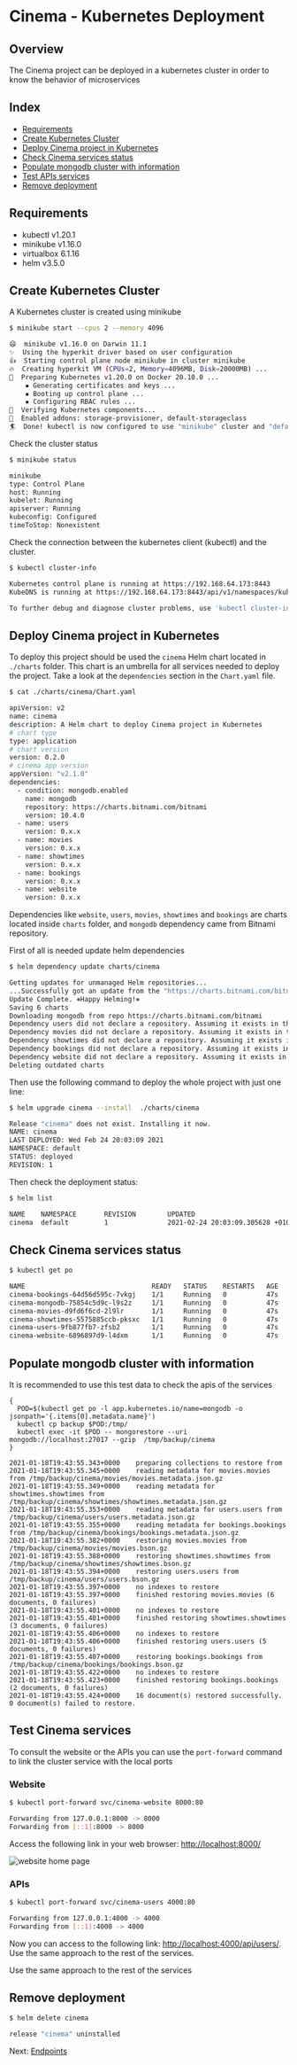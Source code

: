 # Cinema - Kubernetes Deployment

## Overview

The Cinema project can be deployed in a kubernetes cluster in order to know the behavior of microservices

## Index

* [Requirements](#requirements)
* [Create Kubernetes Cluster](#create-kubernetes-cluster)
* [Deploy Cinema project in Kubernetes](#deploy-cinema-project-in-kubernetes)
* [Check Cinema services status](#check-cinema-services-status)
* [Populate mongodb cluster with information](#populate-mongodb-cluster-with-information)
* [Test APIs services](#test-apis-services)
* [Remove deployment](#remove-deployment)

## Requirements

* kubectl v1.20.1
* minikube v1.16.0
* virtualbox 6.1.16
* helm v3.5.0

## Create Kubernetes Cluster

A Kubernetes cluster is created using minikube

```bash
$ minikube start --cpus 2 --memory 4096

😄  minikube v1.16.0 on Darwin 11.1
✨  Using the hyperkit driver based on user configuration
👍  Starting control plane node minikube in cluster minikube
🔥  Creating hyperkit VM (CPUs=2, Memory=4096MB, Disk=20000MB) ...
🐳  Preparing Kubernetes v1.20.0 on Docker 20.10.0 ...
    ▪ Generating certificates and keys ...
    ▪ Booting up control plane ...
    ▪ Configuring RBAC rules ...
🔎  Verifying Kubernetes components...
🌟  Enabled addons: storage-provisioner, default-storageclass
🏄  Done! kubectl is now configured to use "minikube" cluster and "default" namespace by default
```

Check the cluster status

```bash
$ minikube status

minikube
type: Control Plane
host: Running
kubelet: Running
apiserver: Running
kubeconfig: Configured
timeToStop: Nonexistent
```

Check the connection between the kubernetes client (kubectl) and the cluster.

```bash
$ kubectl cluster-info

Kubernetes control plane is running at https://192.168.64.173:8443
KubeDNS is running at https://192.168.64.173:8443/api/v1/namespaces/kube-system/services/kube-dns:dns/proxy

To further debug and diagnose cluster problems, use 'kubectl cluster-info dump'.
```

## Deploy Cinema project in Kubernetes

To deploy this project should be used the `cinema` Helm chart located in `./charts` folder. This chart is an umbrella for all services needed to deploy the project. Take a look at the `dependencies` section in the `Chart.yaml` file.

```bash
$ cat ./charts/cinema/Chart.yaml

apiVersion: v2
name: cinema
description: A Helm chart to deploy Cinema project in Kubernetes
# chart type
type: application
# chart version
version: 0.2.0
# cinema app version
appVersion: "v2.1.0"
dependencies:
  - condition: mongodb.enabled
    name: mongodb
    repository: https://charts.bitnami.com/bitnami
    version: 10.4.0
  - name: users
    version: 0.x.x
  - name: movies
    version: 0.x.x
  - name: showtimes
    version: 0.x.x
  - name: bookings
    version: 0.x.x
  - name: website
    version: 0.x.x
```

Dependencies like `website`, `users`, `movies`, `showtimes` and `bookings` are charts located inside `charts` folder, and `mongodb` dependency came from Bitnami repository.

First of all is needed update helm dependencies

```bash
$ helm dependency update charts/cinema

Getting updates for unmanaged Helm repositories...
...Successfully got an update from the "https://charts.bitnami.com/bitnami" chart repository
Update Complete. ⎈Happy Helming!⎈
Saving 6 charts
Downloading mongodb from repo https://charts.bitnami.com/bitnami
Dependency users did not declare a repository. Assuming it exists in the charts directory
Dependency movies did not declare a repository. Assuming it exists in the charts directory
Dependency showtimes did not declare a repository. Assuming it exists in the charts directory
Dependency bookings did not declare a repository. Assuming it exists in the charts directory
Dependency website did not declare a repository. Assuming it exists in the charts directory
Deleting outdated charts
```

Then use the following command to deploy the whole project with just one line:

```bash
$ helm upgrade cinema --install  ./charts/cinema

Release "cinema" does not exist. Installing it now.
NAME: cinema
LAST DEPLOYED: Wed Feb 24 20:03:09 2021
NAMESPACE: default
STATUS: deployed
REVISION: 1
```

Then check the deployment status:

```bash
$ helm list

NAME    NAMESPACE       REVISION        UPDATED                                 STATUS          CHART           APP VERSION
cinema  default         1               2021-02-24 20:03:09.305628 +0100 CET    deployed        cinema-0.2.0    v2.1.0
```

## Check Cinema services status

```bash
$ kubectl get po

NAME                                READY   STATUS    RESTARTS   AGE
cinema-bookings-64d56d595c-7vkgj    1/1     Running   0          47s
cinema-mongodb-75854c5d9c-l9s2z     1/1     Running   0          47s
cinema-movies-d9fd6f6cd-2l9lr       1/1     Running   0          47s
cinema-showtimes-5575885ccb-pksxc   1/1     Running   0          47s
cinema-users-9fb877fb7-zfsb2        1/1     Running   0          47s
cinema-website-6896897d9-l4dxm      1/1     Running   0          47s
```

## Populate mongodb cluster with information

It is recommended to use this test data to check the apis of the services

```
{
  POD=$(kubectl get po -l app.kubernetes.io/name=mongodb -o jsonpath='{.items[0].metadata.name}')
  kubectl cp backup $POD:/tmp/
  kubectl exec -it $POD -- mongorestore --uri mongodb://localhost:27017 --gzip  /tmp/backup/cinema
}

2021-01-18T19:43:55.343+0000    preparing collections to restore from
2021-01-18T19:43:55.345+0000    reading metadata for movies.movies from /tmp/backup/cinema/movies/movies.metadata.json.gz
2021-01-18T19:43:55.349+0000    reading metadata for showtimes.showtimes from /tmp/backup/cinema/showtimes/showtimes.metadata.json.gz
2021-01-18T19:43:55.353+0000    reading metadata for users.users from /tmp/backup/cinema/users/users.metadata.json.gz
2021-01-18T19:43:55.355+0000    reading metadata for bookings.bookings from /tmp/backup/cinema/bookings/bookings.metadata.json.gz
2021-01-18T19:43:55.382+0000    restoring movies.movies from /tmp/backup/cinema/movies/movies.bson.gz
2021-01-18T19:43:55.388+0000    restoring showtimes.showtimes from /tmp/backup/cinema/showtimes/showtimes.bson.gz
2021-01-18T19:43:55.394+0000    restoring users.users from /tmp/backup/cinema/users/users.bson.gz
2021-01-18T19:43:55.397+0000    no indexes to restore
2021-01-18T19:43:55.397+0000    finished restoring movies.movies (6 documents, 0 failures)
2021-01-18T19:43:55.401+0000    no indexes to restore
2021-01-18T19:43:55.401+0000    finished restoring showtimes.showtimes (3 documents, 0 failures)
2021-01-18T19:43:55.406+0000    no indexes to restore
2021-01-18T19:43:55.406+0000    finished restoring users.users (5 documents, 0 failures)
2021-01-18T19:43:55.407+0000    restoring bookings.bookings from /tmp/backup/cinema/bookings/bookings.bson.gz
2021-01-18T19:43:55.422+0000    no indexes to restore
2021-01-18T19:43:55.423+0000    finished restoring bookings.bookings (2 documents, 0 failures)
2021-01-18T19:43:55.424+0000    16 document(s) restored successfully. 0 document(s) failed to restore.
```

## Test Cinema services

To consult the website or the APIs you can use the `port-forward` command to link the cluster service with the local ports

### Website

```bash
$ kubectl port-forward svc/cinema-website 8000:80

Forwarding from 127.0.0.1:8000 -> 8000
Forwarding from [::1]:8000 -> 8000
```

Access the following link in your web browser: <http://localhost:8000/>

![website home page](images/website-home.jpg)

### APIs

```bash
$ kubectl port-forward svc/cinema-users 4000:80

Forwarding from 127.0.0.1:4000 -> 4000
Forwarding from [::1]:4000 -> 4000
```

Now you can access to the following link: <http://localhost:4000/api/users/>. Use the same approach to the rest of the services.

Use the same approach to the rest of the services

## Remove deployment

```bash
$ helm delete cinema

release "cinema" uninstalled
```

Next: [Endpoints](endpoints.md)